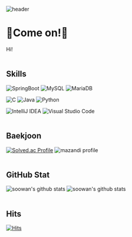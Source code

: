![header](https://capsule-render.vercel.app/api?type=waving&color=timeGradient&height=120&animation=fadeIn&section=footer&text=🚗🚘🚛&fontAlign=70)

#  👋Come on!👋
Hi!
<br><br>

##  Skills
![SpringBoot](https://img.shields.io/badge/Spring_Boot-F2F4F9?style=flat&logo=spring-boot)
![MySQL](https://img.shields.io/badge/MySQL-005C84?style=flat&logo=mysql&logoColor=white)
![MariaDB](https://img.shields.io/badge/MariaDB-003545?style=flat&logo=mariadb&logoColor=white)

![C](https://img.shields.io/badge/C-%2300599C.svg?style=flat&logo=c&logoColor=white)
![Java](https://img.shields.io/badge/Java-%23ED8B00.svg?style=flat&logo=openjdk&logoColor=white)
![Python](https://img.shields.io/badge/Python-3670A0?style=flat&logo=python&logoColor=ffdd54)

![IntelliJ IDEA](https://img.shields.io/badge/IntelliJ%20IDEA-000000?style=flat&logo=Intellij%20IDEA&logoColor=white)
![Visual Studio Code](https://img.shields.io/badge/Visual%20Studio%20Code-007ACC?&style=flat&logo=Visual%20Studio%20Code&logoColor=white)
<br><br>

## Baekjoon
[![Solved.ac Profile](http://mazassumnida.wtf/api/v2/generate_badge?boj=soowan)](https://solved.ac/soowan/)
![mazandi profile](http://mazandi.herokuapp.com/api?handle=soowan&theme=cold)
<br><br>

## GitHub Stat
![soowan's github stats](https://github-readme-stats.vercel.app/api?username=iilliiilll&show_icons=true&theme=swift)
![soowan's github stats](https://github-readme-stats.vercel.app/api/top-langs/?username=iilliiilll&layout=compact&theme=swift&langs_count=10&card_width=320)
<br><br>

## Hits
[![Hits](https://hits.seeyoufarm.com/api/count/incr/badge.svg?url=https%3A%2F%2Fgithub.com%2Fiilliiilll&count_bg=%23B896D0&title_bg=%239449BC&icon=&icon_color=%23E7E7E7&title=hits&edge_flat=false)](https://hits.seeyoufarm.com)
